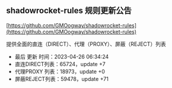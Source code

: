 ## shadowrocket-rules 规则更新公告

[https://github.com/GMOogway/shadowrocket-rules](https://github.com/GMOogway/shadowrocket-rules)

提供全面的直连（DIRECT）、代理（PROXY）、屏蔽（REJECT）列表
- 最后 更新 时间：2023-04-26 06:34:24
- 直连DIRECT列表：65724，update +7
- 代理PROXY 列表：18973，update +0
- 屏蔽REJECT列表：59478，update +71